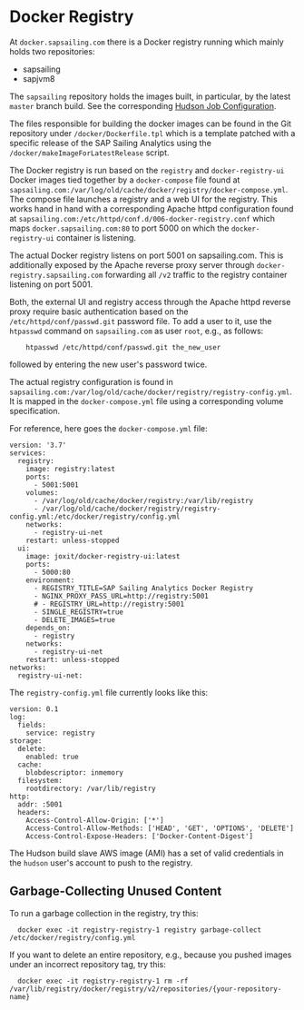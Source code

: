 # Docker Registry

At ``docker.sapsailing.com`` there is a Docker registry running which mainly holds two repositories:

- sapsailing
- sapjvm8

The ``sapsailing`` repository holds the images built, in particular, by the latest ``master`` branch build.
See the corresponding [Hudson Job Configuration](https://hudson.sapsailing.com/job/SAPSailingAnalytics-master/).

The files responsible for building the docker images can be found in the Git repository under
``/docker/Dockerfile.tpl`` which is a template patched with a specific release of the SAP
Sailing Analytics using the ``/docker/makeImageForLatestRelease`` script.

The Docker registry is run based on the ``registry`` and ``docker-registry-ui`` Docker images
tied together by a ``docker-compose`` file found at ``sapsailing.com:/var/log/old/cache/docker/registry/docker-compose.yml``.
The compose file launches a registry and a web UI for the registry. This works hand in hand with a corresponding
Apache httpd configuration found at ``sapsailing.com:/etc/httpd/conf.d/006-docker-registry.conf`` which maps
``docker.sapsailing.com:80`` to port 5000 on which the ``docker-registry-ui`` container is listening.

The actual Docker registry listens on port 5001 on sapsailing.com. This is additionally exposed by the Apache
reverse proxy server through ``docker-registry.sapsailing.com`` forwarding all ``/v2`` traffic to the
registry container listening on port 5001.

Both, the external UI and registry access through the Apache httpd reverse proxy require basic authentication
based on the ``/etc/httpd/conf/passwd.git`` password file. To add a user to it, use the ``htpasswd`` command
on ``sapsailing.com`` as user ``root``, e.g., as follows:
```
    htpasswd /etc/httpd/conf/passwd.git the_new_user
```
followed by entering the new user's password twice.

The actual registry configuration is found in ``sapsailing.com:/var/log/old/cache/docker/registry/registry-config.yml``.
It is mapped in the ``docker-compose.yml`` file using a corresponding volume specification.

For reference, here goes the ``docker-compose.yml`` file:
```
version: '3.7'
services:
  registry:
    image: registry:latest
    ports:
      - 5001:5001
    volumes:
      - /var/log/old/cache/docker/registry:/var/lib/registry
      - /var/log/old/cache/docker/registry/registry-config.yml:/etc/docker/registry/config.yml
    networks:
      - registry-ui-net
    restart: unless-stopped
  ui:
    image: joxit/docker-registry-ui:latest
    ports:
      - 5000:80
    environment:
      - REGISTRY_TITLE=SAP Sailing Analytics Docker Registry
      - NGINX_PROXY_PASS_URL=http://registry:5001
      # - REGISTRY_URL=http://registry:5001
      - SINGLE_REGISTRY=true
      - DELETE_IMAGES=true
    depends_on:
      - registry
    networks:
      - registry-ui-net
    restart: unless-stopped
networks:
  registry-ui-net:
```

The ``registry-config.yml`` file currently looks like this:
```
version: 0.1
log:
  fields:
    service: registry
storage:
  delete:
    enabled: true
  cache:
    blobdescriptor: inmemory
  filesystem:
    rootdirectory: /var/lib/registry
http:
  addr: :5001
  headers:
    Access-Control-Allow-Origin: ['*']
    Access-Control-Allow-Methods: ['HEAD', 'GET', 'OPTIONS', 'DELETE']
    Access-Control-Expose-Headers: ['Docker-Content-Digest']

```

The Hudson build slave AWS image (AMI) has a set of valid credentials in the ``hudson`` user's account to
push to the registry.

## Garbage-Collecting Unused Content

To run a garbage collection in the registry, try this:
```
  docker exec -it registry-registry-1 registry garbage-collect /etc/docker/registry/config.yml
```

If you want to delete an entire repository, e.g., because you pushed images under an incorrect repository tag, try this:
```
  docker exec -it registry-registry-1 rm -rf /var/lib/registry/docker/registry/v2/repositories/{your-repository-name}
```
